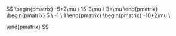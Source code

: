 $$
\begin{pmatrix}
-5+2\mu \\
15-3\mu \\
3+\mu
\end{pmatrix}
\begin{pmatrix}
5 \\
-1 \\
1
\end{pmatrix}
\begin{pmatrix}
-10+2\mu \\

\end{pmatrix}
$$